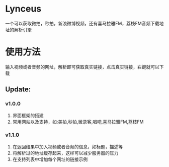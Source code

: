 # Lynceus

一个可以获取微拍，秒拍，新浪微博视频，还有喜马拉雅FM，荔枝FM音频下载地址的解析引擎

# 使用方法
输入视频或者音频的网址，解析即可获取真实链接，点击真实链接，右键就可以下载

## Update:
### v1.0.0
1. 界面框架的搭建
2. 常用网站以及支持，如:美拍,秒拍,微录客,唱吧,喜马拉雅FM,荔枝FM

### v1.1.0
1. 在返回结果中加入视频或者音频的信息，如标题，描述等
2. 将解析过的地址缓存起来，这样可以减少服务器的压力
3. 在支持列表中增加每个网址的链接示例

